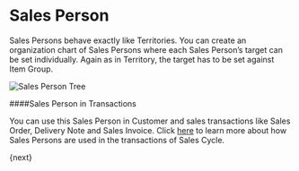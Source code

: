 # Sales Person

Sales Persons behave exactly like Territories. You can create an organization
chart of Sales Persons where each Sales Person’s target can be set
individually. Again as in Territory, the target has to be set against Item
Group.

<img class="screenshot" alt="Sales Person Tree" src="/assets/erpnext_docs/assets/img/crm/sales-person-tree.png">

####Sales Person in Transactions

You can use this Sales Person in Customer and sales transactions like Sales Order, Delivery Note and Sales Invoice.
Click [here](/docs/user/manual/en/selling/articles/sales-persons-in-the-sales-transactions) to learn more 
about how Sales Persons are used in the transactions of Sales Cycle.

{next}
